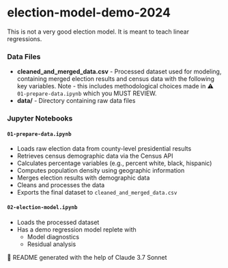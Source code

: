 # election-model-demo-2024

This is not a very good election model. It is meant to teach linear regressions.


### Data Files

- **cleaned_and_merged_data.csv** - Processed dataset used for modeling, containing merged election results and census data with the following key variables. Note - this includes methodological choices made in ⚠️ `01-prepare-data.ipynb` which you MUST REVIEW.
- **data/** - Directory containing raw data files

### Jupyter Notebooks

#### `01-prepare-data.ipynb`
   - Loads raw election data from county-level presidential results
   - Retrieves census demographic data via the Census API
   - Calculates percentage variables (e.g., percent white, black, hispanic)
   - Computes population density using geographic information
   - Merges election results with demographic data
   - Cleans and processes the data
   - Exports the final dataset to `cleaned_and_merged_data.csv`

#### `02-election-model.ipynb`
   - Loads the processed dataset
   - Has a demo regression model replete with
        - Model diagnostics
        - Residual analysis

🤖 README generated with the help of Claude 3.7 Sonnet